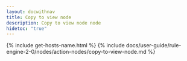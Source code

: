 ```yaml
---
layout: docwithnav
title: Copy to view node
description: Copy to view node node
hidetoc: "true"
---
```


{% include get-hosts-name.html %}
{% include docs/user-guide/rule-engine-2-0/nodes/action-nodes/copy-to-view-node.md %}
